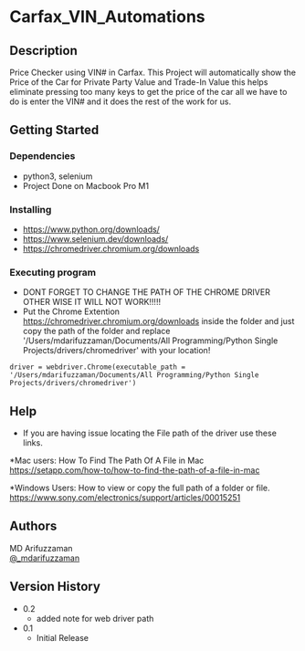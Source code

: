# Carfax_VIN_Automations

## Description

Price Checker using VIN# in Carfax. This Project will automatically show the Price of the Car for Private Party Value and Trade-In Value this helps eliminate pressing too many keys to get the price of the car all we have to do is enter the VIN# and it does the rest of the work for us.


## Getting Started

### Dependencies

* python3, selenium 
* Project Done on Macbook Pro M1

### Installing

* https://www.python.org/downloads/
* https://www.selenium.dev/downloads/
* https://chromedriver.chromium.org/downloads

### Executing program

* DONT FORGET TO CHANGE THE PATH OF THE CHROME DRIVER OTHER WISE IT WILL NOT WORK!!!!!
* Put the Chrome Extention https://chromedriver.chromium.org/downloads inside the folder and just copy the path of the folder and replace 
'/Users/mdarifuzzaman/Documents/All Programming/Python Single Projects/drivers/chromedriver' with your location!

```
driver = webdriver.Chrome(executable_path = '/Users/mdarifuzzaman/Documents/All Programming/Python Single Projects/drivers/chromedriver')
```

## Help

* If you are having issue locating the File path of the driver use these links.

*Mac users: How To Find The Path Of A File in Mac
<br />
https://setapp.com/how-to/how-to-find-the-path-of-a-file-in-mac
<br />

*Windows Users: How to view or copy the full path of a folder or file.
<br />
https://www.sony.com/electronics/support/articles/00015251


## Authors
MD Arifuzzaman 
<br />
[@_mdarifuzzaman](https://instagram.com/_mdarifuzzaman)

## Version History

* 0.2
    * added note for web driver path
* 0.1
    * Initial Release



